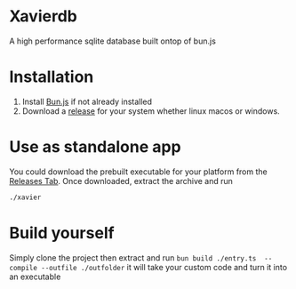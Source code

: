 # Xavierdb
A high performance sqlite database built ontop of bun.js

# Installation

1. Install [Bun.js](https://bun.sh/docs/installation) if not already installed
2. Download a [release](https://github.com/MalikWhitten67/xavierdb/releases) for your system whether linux macos or windows.

# Use as standalone app

You could download the prebuilt executable for your platform from the [Releases Tab](https://github.com/MalikWhitten67/xavierdb/releases/latest). Once downloaded, extract the 
archive and run
```bash
./xavier
```

# Build yourself

Simply clone the project then extract and run `bun build ./entry.ts  --compile --outfile ./outfolder` it will take your custom code and turn it into an executable
